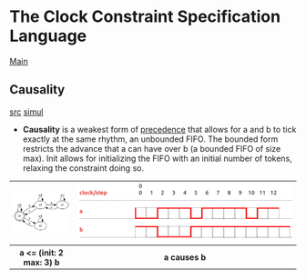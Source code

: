 # The Clock Constraint Specification Language

[Main](../Readme.md)

## Causality

[src](../lc/BoundedCausality.lc) [simul](../vcd/BoundedCausalityDemo.html)

- **Causality** is a weakest form of [precedence](Precedence.md) that allows for a and b to tick exactly at the same rhythm, an unbounded FIFO. The bounded form restricts the advance that a can have over b (a bounded FIFO of size max). Init allows for initializing the FIFO with an initial number of tokens, relaxing the constraint doing so.

<table>
<tr>
<td width=20%><img alt="bcauses" src="../sts/BoundedCausality.png" width="100%"/></td>
<td width=70%><img alt="simulation" src="img/BoundedCausality-simu.png" width = "100%"/></td>
</tr>
<tr>
<th>a <= (init: 2 max: 3) b</th><th>a causes b</th>
</tr>
</table>
